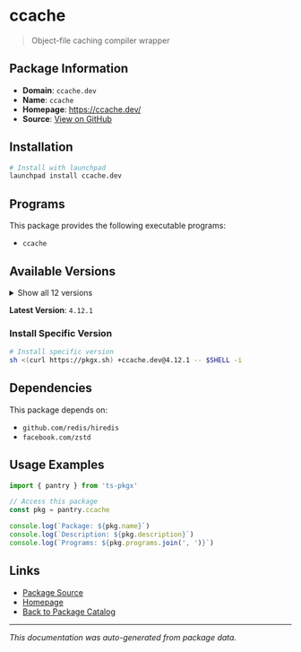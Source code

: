 # ccache

> Object-file caching compiler wrapper

## Package Information

- **Domain**: `ccache.dev`
- **Name**: `ccache`
- **Homepage**: https://ccache.dev/
- **Source**: [View on GitHub](https://github.com/pkgxdev/pantry/tree/main/projects/ccache.dev/package.yml)

## Installation

```bash
# Install with launchpad
launchpad install ccache.dev
```

## Programs

This package provides the following executable programs:

- `ccache`

## Available Versions

<details>
<summary>Show all 12 versions</summary>

- `4.12.1`, `4.12.0`, `4.11.3`, `4.11.2`, `4.11.1`
- `4.11.0`, `4.10.2`, `4.10.1`, `4.10.0`, `4.9.1`
- `4.9.0`, `4.8.3`

</details>

**Latest Version**: `4.12.1`

### Install Specific Version

```bash
# Install specific version
sh <(curl https://pkgx.sh) +ccache.dev@4.12.1 -- $SHELL -i
```

## Dependencies

This package depends on:

- `github.com/redis/hiredis`
- `facebook.com/zstd`

## Usage Examples

```typescript
import { pantry } from 'ts-pkgx'

// Access this package
const pkg = pantry.ccache

console.log(`Package: ${pkg.name}`)
console.log(`Description: ${pkg.description}`)
console.log(`Programs: ${pkg.programs.join(', ')}`)
```

## Links

- [Package Source](https://github.com/pkgxdev/pantry/tree/main/projects/ccache.dev/package.yml)
- [Homepage](https://ccache.dev/)
- [Back to Package Catalog](../../package-catalog.md)

---

*This documentation was auto-generated from package data.*
